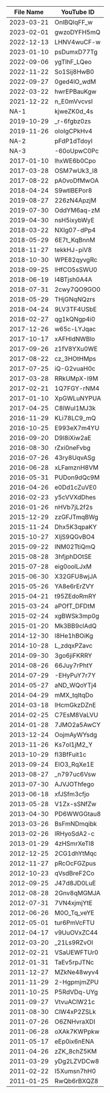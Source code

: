 | File Name | YouTube ID |
|---------- | ---------- |
|2023-03-21 | OnlBQlqFF_w|
|2023-02-01 | gwzoDYFH5mQ|
|2022-12-13 | LHNV4wuCF-w|
|2023-01-10 | psDumxD77Tg|
|2022-09-06 | ygTlhF_LQeo|
|2022-11-22 | So1Sij8HwB0|
|2022-09-27 | 0ged4lO_wdM|
|2022-03-22 | hwrEPBauKgw|
|2021-12-22 | n_E0mVvcvsI|
|NA-1 | kjweZK0d_4s|
|2019-10-29 | _r-6fgbz0zs|
|2019-11-26 | oIoIgCPkHv4|
|NA-2 | pFdP1dTdoyI|
|NA-3 | -60oUpwC0Pc|
|2017-01-10 | lhxWE6b0Cpo|
|2017-03-28 | OSM7wUk3_I8|
|2017-08-22 | pA0voDfMwOA|
|2018-04-24 | S9wtlBEPor8|
|2019-08-27 | 226zN4ApzjM|
|2019-07-30 | OddYM6aq-zM|
|2019-04-30 | nsH5ixybWyE|
|2018-03-22 | NXIg07-dPp4|
|2018-05-29 | 6E7t_KqBnnM|
|2018-11-27 | tekkHJ-piV8|
|2018-10-30 | WPE82qyvgRc|
|2018-09-25 | lHfCO5sSWU0|
|2018-06-19 | I4BTjsh0A4A|
|2018-07-31 | 2cwy7QO9GO0|
|2018-05-29 | THjGNqNQzrs|
|2018-04-24 | 9LV3TF4USbE|
|2018-02-27 | qg1kQNgp4i0|
|2017-12-26 | w65c-LYJqac|
|2017-10-17 | xAFHIdNWBlo|
|2017-09-26 | z1fV8YXu0WE|
|2017-08-22 | cz_3HOtHMps|
|2017-07-25 | iQ-G2vuaH0c|
|2017-03-28 | RRkUMpX-I9M|
|2017-02-21 | 1Q7FGY-rNM4|
|2017-01-10 | XpGWLuNYPUA|
|2017-04-25 | C8lWuI1MJ3k|
|2016-11-29 | KLi78LC9_mQ|
|2016-10-25 | E993eX7m4YU|
|2016-09-20 | D9l8iXiw2aE|
|2016-08-30 | rZxi0neFvbg|
|2016-07-26 | 43ry8UqvASg|
|2016-06-28 | xLFamznH8VM|
|2016-05-31 | PUDon9dQc9M|
|2016-04-26 | e0Dd1cZuVE0|
|2016-02-23 | y5cVVXdDhes|
|2016-01-26 | nHVb7jL2f2s|
|2015-12-29 | zzGFJTmqBWg|
|2015-11-24 | Dhx5K3qpaKY|
|2015-10-27 | XIjS9QGvBO4|
|2015-09-22 | INM02TtiQmQ|
|2015-08-28 | 3hfjphDOtSE|
|2015-07-28 | eig0oolLJxM|
|2015-06-30 | X32GFU8wjJA|
|2015-05-26 | YA8e6rErZVY|
|2015-04-21 | t95ZEdoRmRY|
|2015-03-24 | aPOfT_DFDtM|
|2015-02-24 | xgBWSk3mp0g|
|2015-01-20 | Mk3BB9clAdQ|
|2014-12-30 | l8He1hBOiKg|
|2014-10-28 | L_zdqxPZavc|
|2014-09-30 | 3go6jiFKRRY|
|2014-08-26 | 66Juy7rPhtY|
|2014-07-29 | -EHyPuY7r7Y|
|2014-05-27 | aND_WQoYTj4|
|2014-04-29 | mMX_tqItqDo|
|2014-03-18 | IHcmGkzDZnE|
|2014-02-25 | C7EsM8VaLVU|
|2014-01-28 | 7JMO2a5AwCY|
|2013-12-24 | OojmAyWYsdg|
|2013-11-26 | Ks7ol1jM2_Y|
|2013-10-29 | fI3BfFuit1c|
|2013-09-24 | EIO3_RqXe1E|
|2013-08-27 | _n797uc6Vsw|
|2013-07-30 | AJVJOThfego|
|2013-06-18 | xfJSfm3cfjo|
|2013-05-28 | V1Zx-sSNfZw|
|2013-04-30 | PD6WWGGtau8|
|2013-03-26 | BsFmNDmqibk|
|2013-02-26 | lRHyoSdA2-c|
|2013-01-29 | 4zHSmrXeTl8|
|2012-12-25 | 2CG1dhYtMqc|
|2012-11-27 | pRcOcFGZpus|
|2012-10-23 | qVsdBreF2Co|
|2012-09-25 | J47d8JD0LuE|
|2012-08-28 | 2Gnv8qMGMJA|
|2012-07-31 | 7VN4xjmjYtE|
|2012-06-26 | M0O_Tq_veYE|
|2012-05-01 | tur6PmVcFTU|
|2012-04-17 | v9UuOVxZC44|
|2012-03-20 | _21Ls9RZvOI|
|2012-02-21 | VSaUEWFTUr0|
|2012-01-31 | TaEv5rpJTNc|
|2011-12-27 | MZkNe48wyv4|
|2011-11-29 | 2-HgpmjmZPU|
|2011-10-25 | P5RdVDq-UYg|
|2011-09-27 | VtvuAClW21c|
|2011-08-30 | ClW4xP2ZSLk|
|2011-07-26 | O6ZNHvraXDI|
|2011-06-28 | oXAk7KWPpkw|
|2011-05-17 | eEp0ix6nENA|
|2011-04-26 | zZK_8chZ5KM|
|2011-03-29 | yDg2LZVDCw8|
|2011-02-22 | I5Xumsn7hH0|
|2011-01-25 | RwQb6rBXQZ8|
